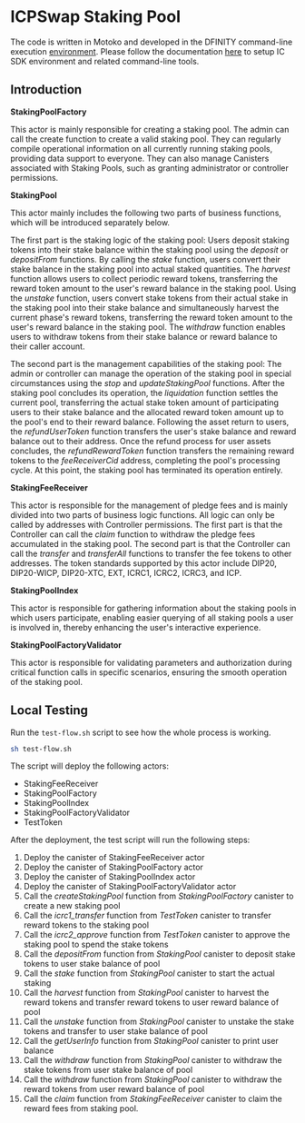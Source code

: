 # ICPSwap Staking Pool

The code is written in Motoko and developed in the DFINITY command-line execution [environment](https://internetcomputer.org/docs/current/references/cli-reference/dfx-parent). Please follow the documentation [here](https://internetcomputer.org/docs/current/developer-docs/setup/install/#installing-the-ic-sdk-1) to setup IC SDK environment and related command-line tools.  

## Introduction

**StakingPoolFactory**

This actor is mainly responsible for creating a staking pool. The admin can call the create function to create a valid staking pool. They can regularly compile operational information on all currently running staking pools, providing data support to everyone. They can also manage Canisters associated with Staking Pools, such as granting administrator or controller permissions.

**StakingPool**

This actor mainly includes the following two parts of business functions, which will be introduced separately below.

The first part is the staking logic of the staking pool: Users deposit staking tokens into their stake balance within the staking pool using the *deposit* or *depositFrom* functions. By calling the *stake* function, users convert their stake balance in the staking pool into actual staked quantities. The *harvest* function allows users to collect periodic reward tokens, transferring the reward token amount to the user's reward balance in the staking pool. Using the *unstake* function, users convert stake tokens from their actual stake in the staking pool into their stake balance and simultaneously harvest the current phase's reward tokens, transferring the reward token amount to the user's reward balance in the staking pool. The *withdraw* function enables users to withdraw tokens from their stake balance or reward balance to their caller account.

The second part is the management capabilities of the staking pool: The admin or controller can manage the operation of the staking pool in special circumstances using the *stop* and *updateStakingPool* functions. After the staking pool concludes its operation, the *liquidation* function settles the current pool, transferring the actual stake token amount of participating users to their stake balance and the allocated reward token amount up to the pool's end to their reward balance. Following the asset return to users, the *refundUserToken* function transfers the user's stake balance and reward balance out to their address. Once the refund process for user assets concludes, the *refundRewardToken* function transfers the remaining reward tokens to the *feeReceiverCid* address, completing the pool's processing cycle. At this point, the staking pool has terminated its operation entirely.

**StakingFeeReceiver**

This actor is responsible for the management of pledge fees and is mainly divided into two parts of business logic functions. All logic can only be called by addresses with Controller permissions. The first part is that the Controller can call the *claim* function to withdraw the pledge fees accumulated in the staking pool. The second part is that the Controller can call the *transfer* and *transferAll* functions to transfer the fee tokens to other addresses. The token standards supported by this actor include DIP20, DIP20-WICP, DIP20-XTC, EXT, ICRC1, ICRC2, ICRC3, and ICP.

**StakingPoolIndex**

This actor is responsible for gathering information about the staking pools in which users participate, enabling easier querying of all staking pools a user is involved in, thereby enhancing the user's interactive experience.

**StakingPoolFactoryValidator**

This actor is responsible for validating parameters and authorization during critical function calls in specific scenarios, ensuring the smooth operation of the staking pool.


## Local Testing

Run the `test-flow.sh` script to see how the whole process is working.

```bash
sh test-flow.sh
```

The script will deploy the following actors:

- StakingFeeReceiver
- StakingPoolFactory
- StakingPoolIndex
- StakingPoolFactoryValidator
- TestToken

After the deployment, the test script will run the following steps:

1. Deploy the canister of StakingFeeReceiver actor
2. Deploy the canister of StakingPoolFactory actor
3. Deploy the canister of StakingPoolIndex actor
4. Deploy the canister of StakingPoolFactoryValidator actor
5. Call the *createStakingPool* function from *StakingPoolFactory* canister to create a new staking pool
6. Call the *icrc1_transfer* function from *TestToken* canister to transfer reward tokens to the staking pool
7. Call the *icrc2_approve* function from *TestToken* canister to approve the staking pool to spend the stake tokens
8. Call the *depositFrom* function from *StakingPool* canister to deposit stake tokens to user stake balance of pool
9. Call the *stake* function from *StakingPool* canister to start the actual staking
10. Call the *harvest* function from *StakingPool* canister to harvest the reward tokens and transfer reward tokens to user reward balance of pool
11. Call the *unstake* function from *StakingPool* canister to unstake the stake tokens and transfer to user stake balance of pool
12. Call the *getUserInfo* function from *StakingPool* canister to print user balance
13. Call the *withdraw* function from *StakingPool* canister to withdraw the stake tokens from user stake balance of pool
14. Call the *withdraw* function from *StakingPool* canister to withdraw the reward tokens from user reward balance of pool
15. Call the *claim* function from *StakingFeeReceiver* canister to claim the reward fees from staking pool.